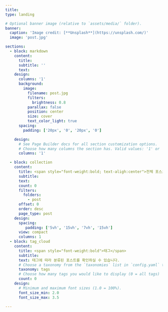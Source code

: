 ```yaml
---
title: 
type: landing

# Optional banner image (relative to `assets/media/` folder).
banner:
  caption: 'Image credit: [**Unsplash**](https://unsplash.com/)'
  image: 'post.jpg'

sections:
  - block: markdown
    content:
      title:
      subtitle: ''
      text:
    design:
      columns: '1'
      background:
        image: 
          filename: post.jpg
          filters:
            brightness: 0.8
          parallax: false
          position: center
          size: cover
          text_color_light: true
      spacing:
        padding: ['20px', '0', '20px', '0']

    design:
      # See Page Builder docs for all section customization options.
      # Choose how many columns the section has. Valid values: '1' or '2'.
      columns: '1'

  - block: collection
    content:
      title: <span style="font-weight:bold; text-aligh:center">전체 포스트</span><br><br>
      subtitle: 
      text: 
      count: 0
      filters:
        folders:
          - post
      offset: 0
      order: desc
      page_type: post
    design:
      spacing:
         padding: ['5vh', '15vh', '7vh', '15vh']
      view: compact
      columns: 1
  - block: tag_cloud
    content:
      title: <span style="font-weight:bold">태그</span>
      subtitle:
      text: 태그에 따라 분류된 포스트를 확인하실 수 있습니다.
      # Choose a taxonomy from the `taxonomies` list in `config.yaml` to display (e.g. tags, categories, authors)
      taxonomy: tags
      # Choose how many tags you would like to display (0 = all tags)
      count: 0
    design:
      # Minimum and maximum font sizes (1.0 = 100%).
      font_size_min: 2.0
      font_size_max: 3.5

---
```

